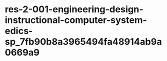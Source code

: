 # res-2-001-engineering-design-instructional-computer-system-edics-sp_7fb90b8a3965494fa48914ab9a0669a9